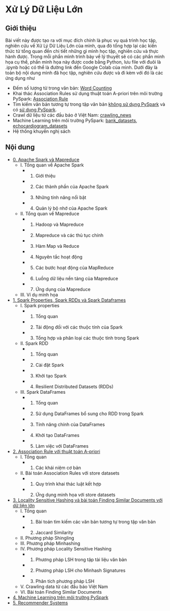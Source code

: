# Xử Lý Dữ Liệu Lớn
## Giới thiệu
  Bài viết này được tạo ra với mục đích chính là phục vụ quá trình học tập, nghiên cứu về Xử Lý Dữ Liệu Lớn của mình, qua đó tổng hợp lại các kiến thức từ tổng quan đến chi tiết những gì mình học tập, nghiên cứu và thực hành được. Trong mỗi phần mình trình bày về lý thuyết sẽ có các phần minh họa cụ thể, phần minh họa này được code bằng Python, lưu file với đuôi là .ipynb hoặc có thể là đường link đến Google Colab của mình. 
  Dưới đây là toàn bộ nội dung mình đã học tập, nghiên cứu được và đi kèm với đó là các ứng dụng như
  - Đếm số lượng từ trong văn bản: [Word Counting](https://colab.research.google.com/drive/1ooNYc_wXl-0V3JwhQ8F62oXW6ab-986v)
  - Khai thác Association Rules sử dụng thuật toán A-priori trên môi trường PySpark: [Association Rule](https://colab.research.google.com/drive/1WTDOtKL3DR66tBmM_AtKvi_vtJWtCb--)
  - Tìm kiếm văn bản tương tự trong tập văn bản [không sử dụng PySpark](https://colab.research.google.com/drive/1al-1mblo6cCYbNAlHqMY36LNqNOHOC2E) và có [sử dụng PySpark](https://colab.research.google.com/drive/13yTs0VT0wYDV9YzDB9YMIEwu-SKZv-yl).
  - Crawl dữ liệu từ các đầu báo ở Việt Nam: [crawling_news](https://github.com/smoothkt4951/crawling-VietNam-News)
  - Machine Learning trên môi trường PySpark: [bank_datasets](https://colab.research.google.com/drive/1llG_cU6rhy6f1Ly15V--qy4ZNftFJZHV), [echocardiogram_datasets](https://colab.research.google.com/drive/16EMIPcADoxkFqR3f9QHrGNJ5biM-HhjR)
  - Hệ thống khuyến nghị sách

## Nội dung
- [0. Apache Spark và Mapreduce](https://github.com/smoothkt4951/Massive-Data-Processing-Course/tree/main/0.%20Introduction%20MapReduce%20%20and%20Apache%20Spark)
  - I. Tổng quan về Apache Spark
    - 1. Giới thiệu
    - 2. Các thành phần của Apache Spark
    - 3. Những tính năng nổi bật
    - 4. Quản lý bộ nhớ của Apache Spark
  - II. Tổng quan về Mapreduce
    - 1. Hadoop và Mapreduce
    - 2. Mapreduce và các thủ tục chính
    - 3. Hàm Map và Reduce
    - 4. Nguyên tắc hoạt động
    - 5. Các bước hoạt động của MapReduce
    - 6. Luồng dữ liệu nền tảng của Mapreduce
    - 7. Ứng dụng của Mapreduce
  - III. Ví dụ minh họa
- [1. Spark Properties, Spark RDDs và Spark Dataframes](https://github.com/smoothkt4951/Massive-Data-Processing-Course/tree/main/1.%20Spark%20properties%20and%20RDDs%20DataFrames)
  - I. Spark properties
    - 1. Tổng quan
    - 2. Tải động đối với các thuộc tính của Spark
    - 3. Tổng hợp và phân loại các thuộc tính trong Spark
  - II. Spark RDD
     - 1. Tổng quan
     - 2. Cài đặt Spark
     - 3. Khởi tạo Spark
     - 4. Resilient Distributed Datasets (RDDs)
   - III. Spark DataFrames
     - 1. Tổng quan
     - 2. Sử dụng DataFrames bổ sung cho RDD trong Spark
     - 3. Tính năng chính của DataFrames
     - 4. Khởi tạo DataFrames
     - 5. Làm việc với DataFrames
- [2. Association Rule với thuật toán A-priori](https://github.com/smoothkt4951/Massive-Data-Processing-Course/tree/main/2.%20Association%20Rules)
   - I. Tổng quan
     - 1. Các khái niệm cơ bản
   - II. Bài toán Association Rules với store datasets
     - 1. Quy trình khai thác luật kết hợp
     - 2. Ứng dụng minh họa với store datasets
- [3. Locality Sensitive Hashing và bài toán Finding Similar Documents với dữ liện lớn](https://github.com/smoothkt4951/Massive-Data-Processing-Course/tree/main/3.%20Locality-Sensitive%20Hashing)
  - I. Tổng quan
    - 1. Bài toán tìm kiếm các văn bản tương tự trong tập văn bản
    - 2. Jaccard Similarity
  - II. Phương pháp Shingling
  - III. Phương pháp Minhashing
  - IV. Phương pháp Locality Sensitive Hashing
     - 1. Phương pháp LSH trong tập tài liệu văn bản
     - 2. Phương pháp LSH cho Minhash Signatures
     - 3. Phân tích phương pháp LSH
  - V. Crawling data từ các đầu báo Việt Nam
  - VI. Bài toán Finding Similar Documents
- [4. Machine Learning trên môi trường PySpark ](https://github.com/smoothkt4951/Massive-Data-Processing-Course/tree/main/4.%20Machine%20Learning%20in%20PySpark)
- [5. Recommender Systems](https://github.com/smoothkt4951/Massive-Data-Processing-Course/tree/main/5.%20Recommender%20Systems)

